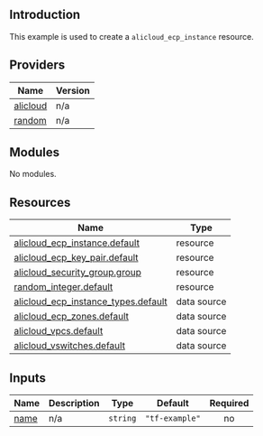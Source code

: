 <!-- BEGIN_TF_DOCS -->
## Introduction

This example is used to create a `alicloud_ecp_instance` resource.

## Providers

| Name | Version |
|------|---------|
| <a name="provider_alicloud"></a> [alicloud](#provider\_alicloud) | n/a |
| <a name="provider_random"></a> [random](#provider\_random) | n/a |

## Modules

No modules.

## Resources

| Name | Type |
|------|------|
| [alicloud_ecp_instance.default](https://registry.terraform.io/providers/aliyun/alicloud/latest/docs/resources/ecp_instance) | resource |
| [alicloud_ecp_key_pair.default](https://registry.terraform.io/providers/aliyun/alicloud/latest/docs/resources/ecp_key_pair) | resource |
| [alicloud_security_group.group](https://registry.terraform.io/providers/aliyun/alicloud/latest/docs/resources/security_group) | resource |
| [random_integer.default](https://registry.terraform.io/providers/hashicorp/random/latest/docs/resources/integer) | resource |
| [alicloud_ecp_instance_types.default](https://registry.terraform.io/providers/aliyun/alicloud/latest/docs/data-sources/ecp_instance_types) | data source |
| [alicloud_ecp_zones.default](https://registry.terraform.io/providers/aliyun/alicloud/latest/docs/data-sources/ecp_zones) | data source |
| [alicloud_vpcs.default](https://registry.terraform.io/providers/aliyun/alicloud/latest/docs/data-sources/vpcs) | data source |
| [alicloud_vswitches.default](https://registry.terraform.io/providers/aliyun/alicloud/latest/docs/data-sources/vswitches) | data source |

## Inputs

| Name | Description | Type | Default | Required |
|------|-------------|------|---------|:--------:|
| <a name="input_name"></a> [name](#input\_name) | n/a | `string` | `"tf-example"` | no |
<!-- END_TF_DOCS -->    